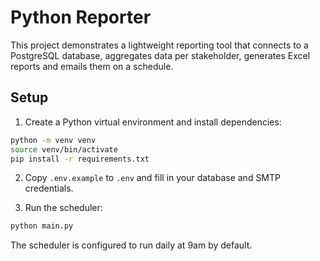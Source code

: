# Python Reporter

This project demonstrates a lightweight reporting tool that connects to a PostgreSQL database, aggregates data per stakeholder, generates Excel reports and emails them on a schedule.

## Setup

1. Create a Python virtual environment and install dependencies:

```bash
python -m venv venv
source venv/bin/activate
pip install -r requirements.txt
```

2. Copy `.env.example` to `.env` and fill in your database and SMTP credentials.

3. Run the scheduler:

```bash
python main.py
```

The scheduler is configured to run daily at 9am by default.
